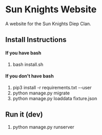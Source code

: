 # Sun Knights Website
A website for the Sun Knights Diep Clan.


## Install Instructions

  #### If you have bash
  1. bash install.sh
  #### If you don't have bash
  1. pip3 install -r requirements.txt --user
  2. python manage.py migrate
  3. python manage.py loaddata fixture.json
  
  
## Run it (dev)
  1. python manage.py runserver
